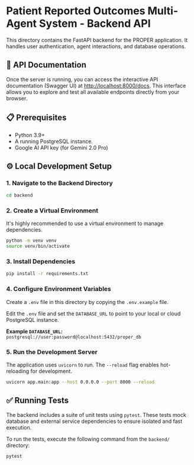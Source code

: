 # Patient Reported Outcomes Multi-Agent System - Backend API

This directory contains the FastAPI backend for the PROPER application. It handles user authentication, agent interactions, and database operations.

## 📖 API Documentation

Once the server is running, you can access the interactive API documentation (Swagger UI) at [http://localhost:8000/docs](http://localhost:8000/docs). This interface allows you to explore and test all available endpoints directly from your browser.

## 📋 Prerequisites

-   Python 3.9+
-   A running PostgreSQL instance.
-   Google AI API key (for Gemini 2.0 Pro)

## ⚙️ Local Development Setup

### 1. Navigate to the Backend Directory

```bash
cd backend
```

### 2. Create a Virtual Environment

It's highly recommended to use a virtual environment to manage dependencies.

```bash
python -m venv venv
source venv/bin/activate
```

### 3. Install Dependencies

```bash
pip install -r requirements.txt
```

### 4. Configure Environment Variables

Create a `.env` file in this directory by copying the `.env.example` file.

Edit the `.env` file and set the `DATABASE_URL` to point to your local or cloud PostgreSQL instance.

**Example `DATABASE_URL`:**
`postgresql://user:password@localhost:5432/proper_db`

### 5. Run the Development Server

The application uses `uvicorn` to run. The `--reload` flag enables hot-reloading for development.

```bash
uvicorn app.main:app --host 0.0.0.0 --port 8000 --reload
```

## ✅ Running Tests

The backend includes a suite of unit tests using `pytest`. These tests mock database and external service dependencies to ensure isolated and fast execution.

To run the tests, execute the following command from the `backend/` directory:

```bash
pytest
```
